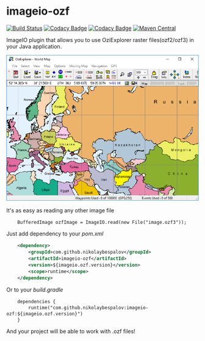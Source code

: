 # imageio-ozf
[![Build Status](https://travis-ci.org/nikolaybespalov/imageio-ozf.svg?branch=master)](https://travis-ci.org/nikolaybespalov/imageio-ozf)
[![Codacy Badge](https://api.codacy.com/project/badge/Coverage/9637e139b6704e2dbd2e206c2405cd0e)](https://www.codacy.com/app/nikolaybespalov/imageio-ozf)
[![Codacy Badge](https://api.codacy.com/project/badge/Grade/9637e139b6704e2dbd2e206c2405cd0e)](https://www.codacy.com/app/nikolaybespalov/imageio-ozf)
[![Maven Central](https://maven-badges.herokuapp.com/maven-central/com.github.nikolaybespalov/imageio-ozf/badge.svg)](https://maven-badges.herokuapp.com/maven-central/com.github.nikolaybespalov/imageio-ozf)


ImageIO plugin that allows you to use OziExplorer raster files(ozf2/ozf3) in your Java application.

![OziExplorer](README.png "OziExplorer")

It's as easy as reading any other image file
```
    BufferedImage ozfImage = ImageIO.read(new File("image.ozf3"));
```
Just add dependency to your _pom.xml_
```xml
    <dependency>
        <groupId>com.github.nikolaybespalov</groupId>
        <artifactId>imageio-ozf</artifactId>
        <version>${imageio.ozf.version}</version>
        <scope>runtime</scope>
    </dependency>
```
Or to your _build.gradle_
```
    dependencies {
        runtime("com.github.nikolaybespalov:imageio-ozf:${imageio.ozf.version}")
    }
```
And your project will be able to work with .ozf files!
